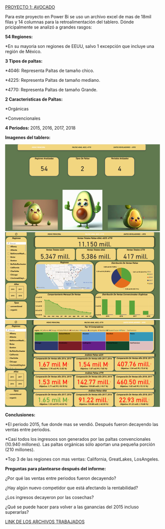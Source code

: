 [PROYECTO 1: AVOCADO](https://github.com/felipemoyaa/felipemoyaa.github.io)

Para este proyecto en Power Bi se uso un archivo excel de mas de 18mil filas y 14 columnas para la retroalimentación del tablero. Dónde pricipalmente se analizó a grandes rasgos:

__54 Regiones:__

*En su mayoria son regiones de EEUU, salvo 1 excepción que incluye una región de México.

__3 Tipos de paltas:__

*4046: Representa Paltas de tamaño chico.

*4225: Representa Paltas de tamaño mediano.

*4770: Representa Paltas de tamaño Grande.

__2 Caracteristicas de Paltas:__

*Orgánicas

*Convencionales

**4 Periodos:**
2015, 2016, 2017, 2018

__Imagenes del tablero:__

![](https://github.com/felipemoyaa/felipemoyaa.github.io/blob/main/Imagenes/Avocado%201.png)
![](https://github.com/felipemoyaa/felipemoyaa.github.io/blob/main/Imagenes/Avocado%202.png)
![](https://github.com/felipemoyaa/felipemoyaa.github.io/blob/main/Imagenes/Avocado%203.png)

__Conclusiones:__

*El periodo 2015, fue donde mas se vendió. Después fueron decayendo las ventas entre periodos.

*Casi todos los ingresoos son generados por las paltas convencionales (10.940 millones). Las paltas orgánicas sólo aportan una pequeña porción (210 millones).

*Top 3 de las regiones con mas ventas: California, GreatLakes, LosAngeles.

__Preguntas para plantearse después del informe:__

¿Por qué las ventas entre periodos fueron decayendo?

¿Hay algún nuevo competidor que está afectando la rentabilidad?

¿Los ingresos decayeron por las cosechas?

¿Qué se puede hacer para volver a las ganancias del 2015 incluso superarlas?

[LINK DE LOS ARCHIVOS TRABAJADOS](https://drive.google.com/drive/folders/1eEroRYl0ZQoadNUg9WOslAU7eB3NrwTT?hl=es-419)

